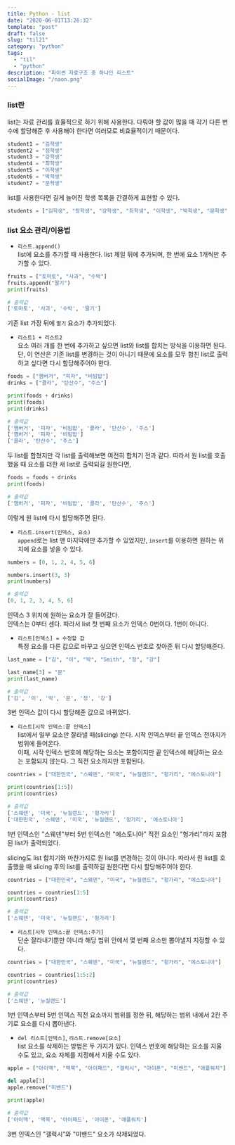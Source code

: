 ```yaml
---
title: Python - list
date: "2020-06-01T13:26:32"
template: "post"
draft: false
slug: "til21"
category: "python"
tags:
  - "til"
  - "python"
description: "파이썬 자료구조 중 하나인 리스트"
socialImage: "/naon.png"
---
```


### list란
list는 자료 관리를 효율적으로 하기 위해 사용한다. 다뤄야 할 값이 많을 때 각기 다른 변수에 할당해준 후 사용해야 한다면 여러모로 비효율적이기 때문이다.

```python
student1 = "김학생"
student2 = "정학생"
student3 = "강학생"
student4 = "최학생"
student5 = "이학생"
student6 = "박학생"
student7 = "문학생"
```
list를 사용한다면 길게 늘어진 학생 목록을 간결하게 표현할 수 있다.
```python
students = ["김학생", "정학생", "강학생", "최학생", "이학생", "박학생", "문학생"]
```

### list 요소 관리/이용법

- `리스트.append()`<br>
list에 요소를 추가할 때 사용한다. list 제일 뒤에 추가되며, 한 번에 요소 1개씩만 추가할 수 있다.

```python
fruits = ["토마토", "사과", "수박"]
fruits.append("딸기")
print(fruits)
```
```python
# 출력값
['토마토', '사과', '수박', '딸기']
```
기존 list 가장 뒤에 `딸기` 요소가 추가되었다.

- `리스트1 + 리스트2`<br>
요소 여러 개를 한 번에 추가하고 싶으면 list와 list를 합치는 방식을 이용하면 된다. 단, 이 연산은 기존 list를 변경하는 것이 아니기 때문에 요소를 모두 합친 list로 출력하고 싶다면 다시 할당해주어야 한다.

```python
foods = ["햄버거", "피자", "비빔밥"]
drinks = ["콜라", "탄산수", "주스"]

print(foods + drinks)
print(foods)
print(drinks)
```
```python
# 출력값
['햄버거', '피자', '비빔밥', '콜라', '탄산수', '주스']
['햄버거', '피자', '비빔밥']
['콜라', '탄산수', '주스']
```

두 list를 합쳤지만 각 list를 출력해보면 여전히 합치기 전과 같다. 따라서 원 list를 호출했을 때 요소를 더한 새 list로 출력되길 원한다면,

```python
foods = foods + drinks
print(foods)
```
```python
# 출력값
['햄버거', '피자', '비빔밥', '콜라', '탄산수', '주스']
```
이렇게 원 list에 다시 할당해주면 된다.

- `리스트.insert(인덱스, 요소)`<br>
`append`로는 list 맨 마지막에만 추가할 수 있었지만, `insert`를 이용하면 원하는 위치에 요소를 넣을 수 있다.

```python
numbers = [0, 1, 2, 4, 5, 6]

numbers.insert(3, 3)
print(numbers)
```
```python
# 출력값
[0, 1, 2, 3, 4, 5, 6]
```
인덱스 3 위치에 원하는 요소가 잘 들어갔다.<br>
인덱스는 0부터 센다. 따라서 list 첫 번째 요소가 인덱스 0번이다. 1번이 아니다.

- `리스트[인덱스] = 수정할 값`<br>
특정 요소를 다른 값으로 바꾸고 싶으면 인덱스 번호로 찾아준 뒤 다시 할당해준다.

```python
last_name = ["김", "이", "박", "Smith", "정", "강"]

last_name[3] = "문"
print(last_name)
```
```python
# 출력값
['김', '이', '박', '문', '정', '강']
```
3번 인덱스 값이 다시 할당해준 값으로 바뀌었다.

- `리스트[시작 인덱스:끝 인덱스]`<br>
list에서 일부 요소만 잘라낼 때(slicing) 쓴다. 시작 인덱스부터 끝 인덱스 전까지가 범위에 들어온다.<br>
이때, 시작 인덱스 번호에 해당하는 요소는 포함이지만 끝 인덱스에 해당하는 요소는 포함되지 않는다. 그 직전 요소까지만 포함된다.

```python
countries = ["대한민국", "스웨덴", "미국", "뉴질랜드", "헝가리", "에스토니아"]

print(countries[1:5])
print(countries)
```
```python
# 출력값
['스웨덴', '미국', '뉴질랜드', '헝가리']
['대한민국', '스웨덴', '미국', '뉴질랜드', '헝가리', '에스토니아']
```

1번 인덱스인 "스웨덴"부터 5번 인덱스인 "에스토니아" 직전 요소인 "헝가리"까지 포함된 list가 출력되었다.

slicing도 list 합치기와 마찬가지로 원 list를 변경하는 것이 아니다. 따라서 원 list를 호출했을 때 slicing 후의 list를 출력하길 원한다면 다시 할당해주어야 한다.

```python
countries = ["대한민국", "스웨덴", "미국", "뉴질랜드", "헝가리", "에스토니아"]

countries = countries[1:5]
print(countries)
```

```python
# 출력값
['스웨덴', '미국', '뉴질랜드', '헝가리']
```

- `리스트[시작 인덱스:끝 인덱스:주기]`<br>
단순 잘라내기뿐만 아니라 해당 범위 안에서 몇 번째 요소만 뽑아낼지 지정할 수 있다.

```python
countries = ["대한민국", "스웨덴", "미국", "뉴질랜드", "헝가리", "에스토니아"]

countries = countries[1:5:2]
print(countries)
```
```python
# 출력값
['스웨덴', '뉴질랜드']
```
1번 인덱스부터 5번 인덱스 직전 요소까지 범위를 정한 뒤, 해당하는 범위 내에서 2칸 주기로 요소를 다시 뽑아낸다.

- `del 리스트[인덱스]`, `리스트.remove[요소]`<br>
list 요소를 삭제하는 방법은 두 가지가 있다. 인덱스 번호에 해당하는 요소를 지울 수도 있고, 요소 자체를 지정해서 지울 수도 있다.

```python
apple = ["아이맥", "맥북", "아이패드", "갤럭시", "아이폰", "미밴드", "애플워치"]

del apple[3]
apple.remove("미밴드")

print(apple)
```
```python
# 출력값
['아이맥', '맥북', '아이패드', '아이폰', '애플워치']
```
3번 인덱스인 "갤럭시"와 "미밴드" 요소가 삭제되었다.